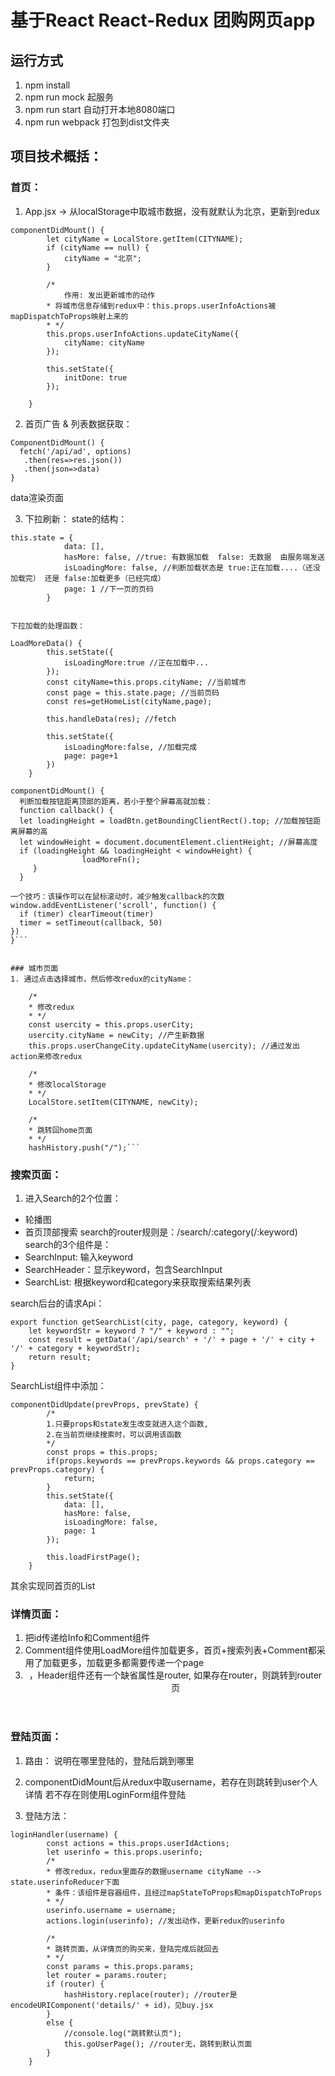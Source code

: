 # 基于React React-Redux 团购网页app

## 运行方式
1. npm install
2. npm run mock 起服务
2. npm run start 自动打开本地8080端口
3. npm run webpack 打包到dist文件夹

## 项目技术概括：
### 首页：
1. App.jsx -> 从localStorage中取城市数据，没有就默认为北京，更新到redux <br>
```
componentDidMount() {
        let cityName = LocalStore.getItem(CITYNAME);
        if (cityName == null) {
            cityName = "北京";
        }

        /*
            作用: 发出更新城市的动作
        * 将城市信息存储到redux中：this.props.userInfoActions被mapDispatchToProps映射上来的
        * */
        this.props.userInfoActions.updateCityName({
            cityName: cityName
        });

        this.setState({
            initDone: true
        });

    }
```

2. 首页广告 & 列表数据获取：
```
ComponentDidMount() {
  fetch('/api/ad', options)
   .then(res=>res.json())
   .then(json=>data)
}
```

data渲染页面 <br/>

3. 下拉刷新：
state的结构：
```
this.state = {
            data: [],
            hasMore: false, //true: 有数据加载  false: 无数据  由服务端发送
            isLoadingMore: false, //判断加载状态是 true:正在加载....（还没加载完） 还是 false:加载更多（已经完成）
            page: 1 //下一页的页码
        }


下拉加载的处理函数：

LoadMoreData() {
        this.setState({
            isLoadingMore:true //正在加载中...
        });
        const cityName=this.props.cityName; //当前城市
        const page = this.state.page; //当前页码
        const res=getHomeList(cityName,page);

        this.handleData(res); //fetch

        this.setState({
            isLoadingMore:false, //加载完成
            page: page+1
        })
    }

componentDidMount() {
  判断加载按钮距离顶部的距离，若小于整个屏幕高就加载：
  function callback() {
  let loadingHeight = loadBtn.getBoundingClientRect().top; //加载按钮距离屏幕的高          
  let windowHeight = document.documentElement.clientHeight; //屏幕高度
  if (loadingHeight && loadingHeight < windowHeight) {
                loadMoreFn();
     }
  } 
  
一个技巧：该操作可以在鼠标滚动时，减少触发callback的次数
window.addEventListener('scroll', function() {
  if (timer) clearTimeout(timer)
  timer = setTimeout(callback, 50)  
})
}```


### 城市页面
1. 通过点击选择城市，然后修改redux的cityName：
```
        /*
        * 修改redux
        * */
        const usercity = this.props.userCity;
        usercity.cityName = newCity; //产生新数据
        this.props.userChangeCity.updateCityName(usercity); //通过发出action来修改redux

        /*
        * 修改localStorage
        * */
        LocalStore.setItem(CITYNAME, newCity);

        /*
        * 跳转回home页面
        * */
        hashHistory.push("/");```

### 搜索页面：
1. 进入Search的2个位置：
* 轮播图
* 首页顶部搜索
search的router规则是：/search/:category(/:keyword)
search的3个组件是：
* SearchInput: 输入keyword
* SearchHeader：显示keyword，包含SearchInput
* SearchList: 根据keyword和category来获取搜索结果列表

search后台的请求Api：
```
export function getSearchList(city, page, category, keyword) {
    let keywordStr = keyword ? "/" + keyword : "";
    const result = getData('/api/search' + '/' + page + '/' + city + '/' + category + keywordStr);
    return result;
}
```
SearchList组件中添加：
```
componentDidUpdate(prevProps, prevState) {
        /*
        1.只要props和state发生改变就进入这个函数,
        2.在当前页继续搜索时，可以调用该函数
        */
        const props = this.props;
        if(props.keywords == prevProps.keywords && props.category == prevProps.category) {
            return;
        }
        this.setState({
            data: [],
            hasMore: false,
            isLoadingMore: false,
            page: 1
        });

        this.loadFirstPage();
    }
```
其余实现同首页的List

### 详情页面：
1. 把id传递给Info和Comment组件
2. Comment组件使用LoadMore组件加载更多，首页+搜索列表+Comment都采用了加载更多，加载更多都需要传递一个page
3. <Header title="商品详情"/>，Header组件还有一个缺省属性是router, 如果存在router，则跳转到router页

### 登陆页面：
1. 路由：<Route path="/login(/:router)" component={Login}/>
说明在哪里登陆的，登陆后跳到哪里

2. componentDidMount后从redux中取username，若存在则跳转到user个人详情
若不存在则使用LoginForm组件登陆

3. 登陆方法：
```
loginHandler(username) {
        const actions = this.props.userIdActions;
        let userinfo = this.props.userinfo;
        /*
        * 修改redux，redux里面存的数据username cityName --> state.userinfoReducer下面
        * 条件：该组件是容器组件，且经过mapStateToProps和mapDispatchToProps
        * */
        userinfo.username = username;
        actions.login(userinfo); //发出动作，更新redux的userinfo

        /*
        * 跳转页面，从详情页的购买来，登陆完成后就回去
        * */
        const params = this.props.params;
        let router = params.router;
        if (router) {
            hashHistory.replace(router); //router是encodeURIComponent('details/' + id)，见buy.jsx
        }
        else {
            //console.log("跳转默认页");
            this.goUserPage(); //router无，跳转到默认页面
        }
    }
```



